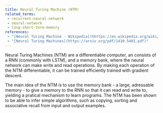 ```yaml
---
title: Neural Turing Machine (NTM)
related_terms:
 - recurrent-neural-network
 - neural-network
 - long-short-term-memory
references:
 - "[Neural Turing Machine - Wikipedia](hhttps://en.wikipedia.org/wiki/Neural_Turing_machine)"
 - "[Neural Turing Machines](https://arxiv.org/pdf/1410.5401.pdf)"
---
```


Neural Turing Machines (NTM) are a differentiable computer, an consists of a RNN (commonly with LSTM), and a memory bank, where the neural network can make write and read operations. By making each operation of the NTM differentiable, it can be trained efficiently trained with gradient descent. 

The main idea of the NTM is to use the memory bank - a large, adressable memory - to give a memory to the RNN so that it can read and write to, yielding a pratical mechanism to learn programs. The NTM has been shown to be able to infer simple algorithms, such as copying, sorting and associative recall from input and output examples.
